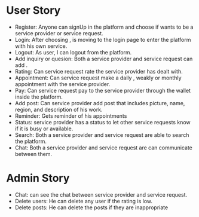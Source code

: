 # User Story

- Register: Anyone can signUp in the platform and choose if wants to be a service provider or service request.
- Login: After choosing , is moving to the login page to enter the platform with his own service.
- Logout: As user, I can logout from the platform.
- Add inquiry or quesion: Both a service provider and service request can add .
- Rating: Can service request rate the service provider has dealt with.
- Appointment: Can service request make a daily , weakly or monthly appointment with the service provider.
- Pay: Can service request pay to the service provider through the wallet inside the platform.
- Add post: Can service provider add post that includes picture, name, region, and description of his work.
- Reminder: Gets reminder of his appointments
- Status:  service provider has a status to let other service requests know if it is busy or available.
- Search: Both a service provider and service request are able to search the platform.
- Chat: Both a service provider and service request are can communicate between them.


# Admin Story
- Chat: can see the chat between service provider and service request.
- Delete users: He can delete any user if the rating is low.
- Delete posts: He can delete the posts if they are inappropriate
